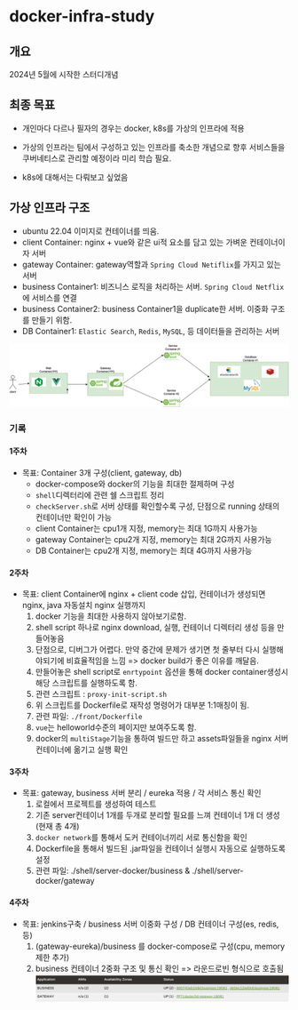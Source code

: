 # docker-infra-study

## 개요

2024년 5월에 시작한 스터디개념

## 최종 목표

- 개인마다 다르나 필자의 경우는 docker, k8s를 가상의 인프라에 적용

- 가상의 인프라는 팀에서 구성하고 있는 인프라를 축소한 개념으로 향후 서비스들을 쿠버네티스로 관리할 예정이라 미리 학습 필요.

- k8s에 대해서는 다뤄보고 싶었음

## 가상 인프라 구조

- ubuntu 22.04 이미지로 컨테이너를 띄움. 
- client Container: nginx + vue와 같은 ui적 요소를 담고 있는 가벼운 컨테이너이자 서버
- gateway Container: gateway역할과 `Spring Cloud Netiflix`를 가지고 있는 서버 
- business Container1: 비즈니스 로직을 처리하는 서버. `Spring Cloud Netflix`에 서비스를 연결
- business Container2: business Container1을 duplicate한 서버. 이중화 구조를 만들기 위함.
- DB Container1: `Elastic Search`, `Redis`, `MySQL`, 등 데이터들을 관리하는 서버

![](img/infra/infra.png)


### 기록

#### 1주차
- 목표: Container 3개 구성(client, gateway, db)
  - docker-compose와 docker의 기능을 최대한 절제하며 구성
  - `shell`디렉터리에 관련 쉘 스크립트 정리
  - `checkServer.sh`로 서버 상태를 확인할수록 구성, 단점으로 running 상태의 컨테이너만 확인이 가능
  - client Container는 cpu1개 지정, memory는 최대 1G까지 사용가능
  - gateway Container는 cpu2개 지정, memory는 최대 2G까지 사용가능
  - DB Container는 cpu2개 지정, memory는 최대 4G까지 사용가능

#### 2주차
- 목표: client Container에 nginx + client code 삽입, 컨테이너가 생성되면 nginx, java 자동설치 nginx 실행까지
  1. docker 기능을 최대한 사용하지 않아보기로함.
  2. shell script 하나로 nginx download, 실행, 컨테이너 디렉터리 생성 등을 만들어놓음
  3. 단점으로, 디버그가 어렵다. 만약 중간에 문제가 생기면 첫 줄부터 다시 실행해야되기에 비효율적임을 느낌 => docker build가 좋은 이유를 깨달음.
  4. 만들어놓은 shell script로 `enrtypoint` 옵션을 통해 docker container생성시 해당 스크립트를 실행하도록 함.
  5. 관련 스크립트 : `proxy-init-script.sh`
  6. 위 스크립트를 Dockerfile로 재작성 명령어가 대부분 1:1매칭이 됨.
  7. 관련 파일: `./front/Dockerfile` 
  8. `vue`는 helloworld수준의 페이지만 보여주도록 함.
  9. docker의 `multiStage`기능을 통하여 빌드만 하고 assets파일들을 nginx 서버 컨테이너에 옮기고 실행 확인

#### 3주차

- 목표: gateway, business 서버 분리 / eureka 적용 / 각 서비스 통신 확인
  1. 로컬에서 프로젝트를 생성하여 테스트
  2. 기존 server컨테이너 1개를 두개로 분리할 필요를 느껴 컨테이너 1개 더 생성(현재 총 4개)
  3. `docker network`를 통해서 도커 컨테이너끼리 서로 통신함을 확인
  4. Dockerfile을 통해서 빌드된 .jar파일을 컨테이너 실행시 자동으로 실행하도록 설정
  5. 관련 파일: ./shell/server-docker/business & ./shell/server-docker/gateway


#### 4주차

- 목표: jenkins구축 / business 서버 이중화 구성 / DB 컨테이너 구성(es, redis, 등)
  1. (gateway-eureka)/business 를 docker-compose로 구성(cpu, memory제한 추가)
  2. business 컨테이너 2중화 구조 및 통신 확인 => 라운드로빈 형식으로 호출됨
  ![](img/learn/business-2.png)
